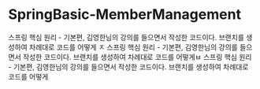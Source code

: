 # SpringBasic-MemberManagement

 스프링 핵심 원리 - 기본편, 김영한님의 강의를 들으면서 작성한 코드이다. 
 브랜치를 생성하여 차례대로 코드를 어떻게 ㅈ
 스프링 핵심 원리 - 기본편, 김영한님의 강의를 들으면서 작성한 코드이다. 브랜치를 생성하여 차례대로 코드를 어떻게ㅂ
 스프링 핵심 원리 - 기본편, 김영한님의 강의를 들으면서 작성한 코드이다. 브랜치를 생성하여 차례대로 코드를 어떻게 
 
